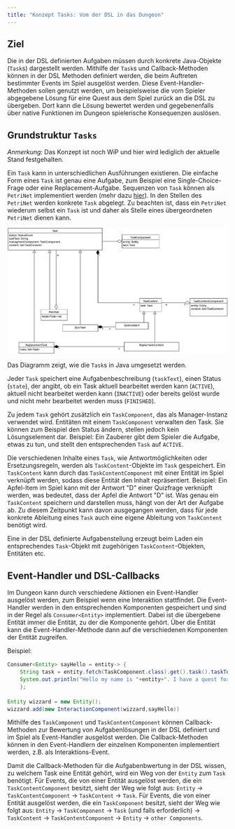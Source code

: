 ```yaml
---
title: "Konzept Tasks: Vom der DSL in das Dungeon"
---
```


## Ziel

Die in der DSL definierten Aufgaben müssen durch konkrete Java-Objekte (`Task`s) dargestellt werden.
Mithilfe der `Task`s und Callback-Methoden können in der DSL Methoden definiert werden, die beim Auftreten bestimmter Events im Spiel ausgelöst werden.
Diese Event-Handler-Methoden sollen genutzt werden, um beispielsweise die vom Spieler abgegebene Lösung für eine Quest aus dem Spiel zurück an die DSL zu übergeben. Dort kann die Lösung bewertet werden und gegebenenfalls über native Funktionen im Dungeon spielerische Konsequenzen auslösen.

## Grundstruktur `Tasks`

*Anmerkung:* Das Konzept ist noch WiP und hier wird lediglich der aktuelle Stand festgehalten.

Ein `Task` kann in unterschiedlichen Ausführungen existieren. Die einfache Form eines `Task` ist genau eine Aufgabe, zum Beispiel eine Single-Choice-Frage oder eine Replacement-Aufgabe.
Sequenzen von `Task` können als `PetriNet` implementiert werden (mehr dazu [hier](./petri_nets.md)).
In den Stellen des `PetriNet` werden konkrete `Task` abgelegt.
Zu beachten ist, dass ein `PetriNet` wiederum selbst ein `Task` ist und daher als Stelle eines übergeordneten `PetriNet` dienen kann.

![Von der Quest zur Entität und wieder zurück.](img/quest.png)

Das Diagramm zeigt, wie die `Task`s in Java umgesetzt werden.

Jeder `Task` speichert eine Aufgabenbeschreibung (`taskText`), einen Status (`state`), der angibt, ob ein Task aktuell bearbeitet werden kann (`ACTIVE`), aktuell nicht bearbeitet werden kann (`INACTIVE`) oder bereits gelöst wurde und nicht mehr bearbeitet werden muss (`FINISHED`).

Zu jedem `Task` gehört zusätzlich ein `TaskComponent`, das als Manager-Instanz verwendet wird.
Entitäten mit einem `TaskComponent` verwalten den Task. Sie können zum Beispiel den Status ändern, stellen jedoch kein Lösungselement dar.
Beispiel: Ein Zauberer gibt dem Spieler die Aufgabe, etwas zu tun, und stellt den entsprechenden `Task` auf `ACTIVE`.

Die verschiedenen Inhalte eines `Task`, wie Antwortmöglichkeiten oder Ersetzungsregeln, werden als `TaskContent`-Objekte im `Task` gespeichert.
Ein `TaskContent` kann durch das `TaskContentComponent` mit einer Entität im Spiel verknüpft werden, sodass diese Entität den Inhalt repräsentiert.
Beispiel: Ein Apfel-Item im Spiel kann mit der Antwort "D" einer Quizfrage verknüpft werden, was bedeutet, dass der Apfel die Antwort "D" ist.
Was genau ein `TaskContent` speichern und darstellen muss, hängt von der Art der Aufgabe ab. Zu diesem Zeitpunkt kann davon ausgegangen werden, dass für jede konkrete Ableitung eines `Task` auch eine eigene Ableitung von `TaskContent` benötigt wird.

Eine in der DSL definierte Aufgabenstellung erzeugt beim Laden ein entsprechendes `Task`-Objekt mit zugehörigen `TaskContent`-Objekten, Entitäten etc.

## Event-Handler und DSL-Callbacks

Im Dungeon kann durch verschiedene Aktionen ein Event-Handler ausgelöst werden, zum Beispiel wenn eine Interaktion stattfindet.
Die Event-Handler werden in den entsprechenden Komponenten gespeichert und sind in der Regel als `Consumer<Entity>` implementiert. Dabei ist die übergebene Entität immer die Entität, zu der die Komponente gehört.
Über die Entität kann die Event-Handler-Methode dann auf die verschiedenen Komponenten der Entität zugreifen.

Beispiel:
```java
Consumer<Entity> sayHello = entity-> {
    String task = entity.fetch(TaskComponent.class).get().task().taskText();
    System.out.println("Hello my name is "+entity+". I have a quest for you "+task);
    };

Entity wizzard = new Entity();
wizzard.add(new InteractionComponent(wizzard,sayHello))
```

Mithilfe des `TaskComponent` und `TaskContentComponent` können Callback-Methoden zur Bewertung von Aufgabenlösungen in der DSL definiert und im Spiel als Event-Handler ausgelöst werden.
Die Callback-Methoden können in den Event-Handlern der einzelnen Komponenten implementiert werden, z.B. als Interaktions-Event.

Damit die Callback-Methoden für die Aufgabenbwertung in der DSL wissen, zu welchem Task eine Entität gehört, wird ein Weg von der `Entity` zum `Task` benötigt.
Für Events, die von einer Entität ausgelöst werden, die ein `TaskContentComponent` besitzt, sieht der Weg wie folgt aus:
`Entity` -> `TaskContentComponent` -> `TaskContent` -> `Task`.
Für Events, die von einer Entität ausgelöst werden, die ein `TaskComponent` besitzt, sieht der Weg wie folgt aus:
`Entity` -> `TaskComponent` -> `Task` (und falls erforderlich) -> `TaskContent` -> `TaskContentComponent` -> `Entity` -> `other Components`.

